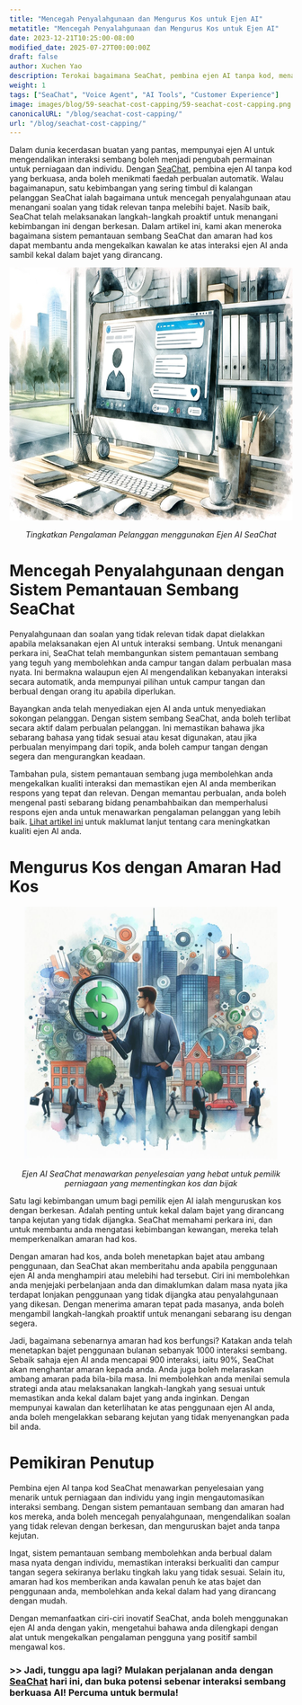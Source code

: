 ```yaml
---
title: "Mencegah Penyalahgunaan dan Mengurus Kos untuk Ejen AI"
metatitle: "Mencegah Penyalahgunaan dan Mengurus Kos untuk Ejen AI"
date: 2023-12-21T10:25:00-08:00
modified_date: 2025-07-27T00:00:00Z
draft: false
author: Xuchen Yao
description: Terokai bagaimana SeaChat, pembina ejen AI tanpa kod, menangani kebimbangan pelanggan tentang mencegah penyalahgunaan dan soalan yang tidak relevan, sambil memastikan anda kekal dalam bajet anda. Ketahui bagaimana sistem pemantauan sembang inovatif dan amaran had kos mereka dapat membantu anda mengurus ejen AI anda dengan berkesan.
weight: 1
tags: ["SeaChat", "Voice Agent", "AI Tools", "Customer Experience"]
image: images/blog/59-seachat-cost-capping/59-seachat-cost-capping.png
canonicalURL: "/blog/seachat-cost-capping/"
url: "/blog/seachat-cost-capping/"
---
```


Dalam dunia kecerdasan buatan yang pantas, mempunyai ejen AI untuk mengendalikan interaksi sembang boleh menjadi pengubah permainan untuk perniagaan dan individu. Dengan [SeaChat](https://chat.seasalt.ai/?utm_source=blog), pembina ejen AI tanpa kod yang berkuasa, anda boleh menikmati faedah perbualan automatik. Walau bagaimanapun, satu kebimbangan yang sering timbul di kalangan pelanggan SeaChat ialah bagaimana untuk mencegah penyalahgunaan atau menangani soalan yang tidak relevan tanpa melebihi bajet. Nasib baik, SeaChat telah melaksanakan langkah-langkah proaktif untuk menangani kebimbangan ini dengan berkesan. Dalam artikel ini, kami akan meneroka bagaimana sistem pemantauan sembang SeaChat dan amaran had kos dapat membantu anda mengekalkan kawalan ke atas interaksi ejen AI anda sambil kekal dalam bajet yang dirancang.

<center>
<img height="450px" src="/images/blog/50x-all-seachat-agents/build-your-own-chat-ai-agent.jpeg" alt="Tingkatkan Pengalaman Pelanggan menggunakan Ejen AI SeaChat"/>

*Tingkatkan Pengalaman Pelanggan menggunakan Ejen AI SeaChat*
</center>

# Mencegah Penyalahgunaan dengan Sistem Pemantauan Sembang SeaChat

Penyalahgunaan dan soalan yang tidak relevan tidak dapat dielakkan apabila melaksanakan ejen AI untuk interaksi sembang. Untuk menangani perkara ini, SeaChat telah membangunkan sistem pemantauan sembang yang teguh yang membolehkan anda campur tangan dalam perbualan masa nyata. Ini bermakna walaupun ejen AI mengendalikan kebanyakan interaksi secara automatik, anda mempunyai pilihan untuk campur tangan dan berbual dengan orang itu apabila diperlukan.

Bayangkan anda telah menyediakan ejen AI anda untuk menyediakan sokongan pelanggan. Dengan sistem sembang SeaChat, anda boleh terlibat secara aktif dalam perbualan pelanggan. Ini memastikan bahawa jika sebarang bahasa yang tidak sesuai atau kesat digunakan, atau jika perbualan menyimpang dari topik, anda boleh campur tangan dengan segera dan mengurangkan keadaan.

Tambahan pula, sistem pemantauan sembang juga membolehkan anda mengekalkan kualiti interaksi dan memastikan ejen AI anda memberikan respons yang tepat dan relevan. Dengan memantau perbualan, anda boleh mengenal pasti sebarang bidang penambahbaikan dan memperhalusi respons ejen anda untuk menawarkan pengalaman pelanggan yang lebih baik. [Lihat artikel ini](https://seasalt.ai/blog/58-seachat-evaluate-ai-agent-responses/) untuk maklumat lanjut tentang cara meningkatkan kualiti ejen AI anda.

# Mengurus Kos dengan Amaran Had Kos

<center>
<img height="450px" src="/images/blog/59-seachat-cost-capping/59-seachat-cost-aware-businesses.jpeg" alt="Ejen AI SeaChat menawarkan penyelesaian yang hebat untuk pemilik perniagaan yang mementingkan kos dan bijak"/>

*Ejen AI SeaChat menawarkan penyelesaian yang hebat untuk pemilik perniagaan yang mementingkan kos dan bijak*
</center>

Satu lagi kebimbangan umum bagi pemilik ejen AI ialah menguruskan kos dengan berkesan. Adalah penting untuk kekal dalam bajet yang dirancang tanpa kejutan yang tidak dijangka. SeaChat memahami perkara ini, dan untuk membantu anda mengatasi kebimbangan kewangan, mereka telah memperkenalkan amaran had kos.

Dengan amaran had kos, anda boleh menetapkan bajet atau ambang penggunaan, dan SeaChat akan memberitahu anda apabila penggunaan ejen AI anda menghampiri atau melebihi had tersebut. Ciri ini membolehkan anda menjejaki perbelanjaan anda dan dimaklumkan dalam masa nyata jika terdapat lonjakan penggunaan yang tidak dijangka atau penyalahgunaan yang dikesan. Dengan menerima amaran tepat pada masanya, anda boleh mengambil langkah-langkah proaktif untuk menangani sebarang isu dengan segera.

Jadi, bagaimana sebenarnya amaran had kos berfungsi? Katakan anda telah menetapkan bajet penggunaan bulanan sebanyak 1000 interaksi sembang. Sebaik sahaja ejen AI anda mencapai 900 interaksi, iaitu 90%, SeaChat akan menghantar amaran kepada anda. Anda juga boleh melaraskan ambang amaran pada bila-bila masa. Ini membolehkan anda menilai semula strategi anda atau melaksanakan langkah-langkah yang sesuai untuk memastikan anda kekal dalam bajet yang anda inginkan. Dengan mempunyai kawalan dan keterlihatan ke atas penggunaan ejen AI anda, anda boleh mengelakkan sebarang kejutan yang tidak menyenangkan pada bil anda.


# Pemikiran Penutup

Pembina ejen AI tanpa kod SeaChat menawarkan penyelesaian yang menarik untuk perniagaan dan individu yang ingin mengautomasikan interaksi sembang. Dengan sistem pemantauan sembang dan amaran had kos mereka, anda boleh mencegah penyalahgunaan, mengendalikan soalan yang tidak relevan dengan berkesan, dan menguruskan bajet anda tanpa kejutan.

Ingat, sistem pemantauan sembang membolehkan anda berbual dalam masa nyata dengan individu, memastikan interaksi berkualiti dan campur tangan segera sekiranya berlaku tingkah laku yang tidak sesuai. Selain itu, amaran had kos memberikan anda kawalan penuh ke atas bajet dan penggunaan anda, membolehkan anda kekal dalam had yang dirancang dengan mudah.

Dengan memanfaatkan ciri-ciri inovatif SeaChat, anda boleh menggunakan ejen AI anda dengan yakin, mengetahui bahawa anda dilengkapi dengan alat untuk mengekalkan pengalaman pengguna yang positif sambil mengawal kos.

### >> Jadi, tunggu apa lagi? Mulakan perjalanan anda dengan [SeaChat](https://chat.seasalt.ai/?utm_source=blog) hari ini, dan buka potensi sebenar interaksi sembang berkuasa AI! Percuma untuk bermula!
